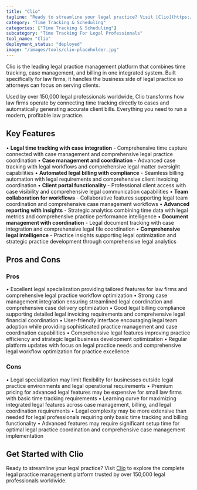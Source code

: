 ```yaml
---
title: "Clio"
tagline: "Ready to streamline your legal practice? Visit [Clio](https://www.clio.com) to explore the complete legal practice management platform trusted by over..."
category: "Time Tracking & Scheduling"
categories: ["Time Tracking & Scheduling"]
subcategory: "Time Tracking For Legal Professionals"
tool_name: "Clio"
deployment_status: "deployed"
image: "/images/tools/clio-placeholder.jpg"
---
```

Clio is the leading legal practice management platform that combines time tracking, case management, and billing in one integrated system. Built specifically for law firms, it handles the business side of legal practice so attorneys can focus on serving clients.

Used by over 150,000 legal professionals worldwide, Clio transforms how law firms operate by connecting time tracking directly to cases and automatically generating accurate client bills. Everything you need to run a modern, profitable law practice.

## Key Features

• **Legal time tracking with case integration** - Comprehensive time capture connected with case management and comprehensive legal practice coordination
• **Case management and coordination** - Advanced case tracking with legal workflows and comprehensive legal matter oversight capabilities
• **Automated legal billing with compliance** - Seamless billing automation with legal requirements and comprehensive client invoicing coordination
• **Client portal functionality** - Professional client access with case visibility and comprehensive legal communication capabilities
• **Team collaboration for workflows** - Collaborative features supporting legal team coordination and comprehensive case management workflows
• **Advanced reporting with insights** - Strategic analytics combining time data with legal metrics and comprehensive practice performance intelligence
• **Document management with coordination** - Legal document tracking with case integration and comprehensive legal file coordination
• **Comprehensive legal intelligence** - Practice insights supporting legal optimization and strategic practice development through comprehensive legal analytics

## Pros and Cons

### Pros
• Excellent legal specialization providing tailored features for law firms and comprehensive legal practice workflow optimization
• Strong case management integration ensuring streamlined legal coordination and comprehensive case delivery optimization
• Good legal billing compliance supporting detailed legal invoicing requirements and comprehensive legal financial coordination
• User-friendly interface encouraging legal team adoption while providing sophisticated practice management and case coordination capabilities
• Comprehensive legal features improving practice efficiency and strategic legal business development optimization
• Regular platform updates with focus on legal practice needs and comprehensive legal workflow optimization for practice excellence

### Cons
• Legal specialization may limit flexibility for businesses outside legal practice environments and legal operational requirements
• Premium pricing for advanced legal features may be expensive for small law firms with basic time tracking requirements
• Learning curve for maximizing integrated legal features across case management, billing, and legal coordination requirements
• Legal complexity may be more extensive than needed for legal professionals requiring only basic time tracking and billing functionality
• Advanced features may require significant setup time for optimal legal practice coordination and comprehensive case management implementation

## Get Started with Clio

Ready to streamline your legal practice? Visit [Clio](https://www.clio.com) to explore the complete legal practice management platform trusted by over 150,000 legal professionals worldwide.